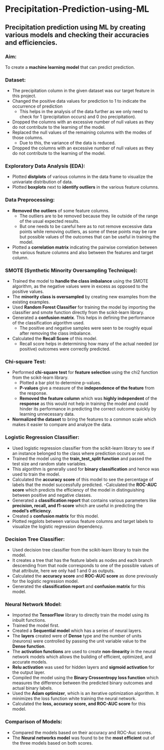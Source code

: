 # Precipitation-Prediction-using-ML
## Precipitation prediction using ML by creating various models and checking their accuracies and efficiencies.
### Aim: 
To create a **machine learning model** that can predict prediction.

### Dataset:
- The precipitation column in the given dataset was our target feature in this project.
- Changed the positive data values for prediction to 1 to indicate the occurrence of prediction
  - This helps in the analysis of the data further as we only need to check for 1 (precipitation occurs) and 0 (no precipitation).
- Dropped the columns with an excessive number of null values as they do not contribute to the learning of the model.
- Replaced the null values of the remaining columns with the modes of those columns.
  - Due to this, the variance of the data is reduced.
- Dropped the columns with an excessive number of null values as they do not contribute to the learning of the model.

### Exploratory Data Analysis (EDA):
- Plotted **distplots** of various columns in the data frame to visualize the univariate distribution of data.
- Plotted **boxplots** next to **identify outliers** in the various feature columns.

### Data Preprocessing:
- **Removed the outliers** of some feature columns.
  - The outliers are to be removed because they lie outside of the range of the usual expected results.
  - But one needs to be careful here as to not remove excessive data points while removing outliers, as some of these points may be rare but possible values of the outcomes that can be useful in training the model.
- Plotted a **correlation matrix** indicating the pairwise correlation between the various feature columns and also between the features and target column.


### SMOTE (Synthetic Minority Oversampling Technique):
- Trained the model to **handle the class imbalance** using the SMOTE algorithm, as the negative values were in excess as opposed to the positive values.
- The **minority class is oversampled** by creating new examples from the existing examples.
- Used **Random Forest Classifier** for training the model by importing the classifier and smote function directly from the scikit-learn library.
- Generated a **confusion matrix**. This helps in defining the performance of the classification algorithm used. 
  - The positive and negative samples were seen to be roughly equal after removing the class imbalance.
- Calculated the **Recall Score** of this model. 
  - Recall score helps in determining how many of the actual needed (or positive) outcomes were correctly predicted.

### Chi-square Test:
- Performed **chi-square test** for **feature selection** using the chi2 function from the scikit-learn library.
  - Plotted a bar plot to determine p-values.
  - **P-values** give a measure of the **independence of the feature** from the response.
  - **Removed the feature column** which was **highly independent** of the **response** as this would not help in training the model and could hinder its performance in predicting the correct outcome quickly by learning unnecessary data.
- **Normalized the dataset** to bring the features to a common scale which makes it easier to compare and analyze the data.

### Logistic Regression Classifier:
- Used logistic regression classifier from the scikit-learn library to see if an instance belonged to the class where prediction occurs or not.
- Trained the model using the **train_test_split function** and passed the test size and random state variables.
- This algorithm is generally used for **binary classification** and hence was used to train the model.
- Calculated the **accuracy score** of this model to see the percentage of labels that the model successfully predicted.
-Calculated the **ROC-AUC score** which predicts the efficiency of the model in distinguishing between positive and negative classes.
- Generated a **classification report** that contains various parameters like **precision, recall, and f1-score** which are useful in predicting the **model’s efficiency**.
- Created a **confusion matrix** for this model.
- Plotted regplots between various feature columns and target labels to visualize the logistic regression dependency.

### Decision Tree Classifier:
- Used decision tree classifier from the scikit-learn library to train the model.
- It creates a tree that has the feature labels as nodes and each branch descending from that node corresponds to one of the possible values of that attribute, here we only had 1 and 0 as outputs.
- Calculated the **accuracy score** and **ROC-AUC score** as done previously for the logistic regression model.
- Generated the **classification report** and **confusion matrix** for this model.

### Neural Network Model:
- Imported the **TensorFlow** library to directly train the model using its inbuilt functions.
- Trained the model first.
- Created a **Sequential model** which has a series of neural layers.
- The **layers** created were of **Dense** type and the number of units (neurons) were controlled by passing the unit variable value to the **Dense function**.
- The **activation functions** are used to create **non-linearity** in the neural network models which allows the building of efficient, optimized, and accurate models.
- **Relu activation** was used for hidden layers and **sigmoid activation** for the output layer.
- Compiled the model using the **Binary Crossentropy loss function** which measures the difference between the predicted binary outcomes and actual binary labels.
- Used the **Adam optimizer**, which is an iterative optimization algorithm. It minimizes the loss function white training the neural network.
- Calculated the **loss, accuracy score, and ROC-AUC score** for this model.

### Comparison of Models:
- Compared the models based on their accuracy and ROC-Auc scores.
- The **Neural networks model** was found to be the **most efficient** out of the three models based on both scores.
